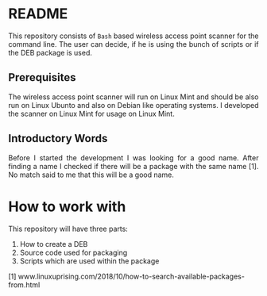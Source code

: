 # README

<p align="justify">This repository consists of <code>Bash</code> based wireless access point scanner for the command line. The user can decide, if he is using the bunch of scripts or if the DEB package is used.</p>

## Prerequisites

<p align="justify">The wireless access point scanner will run on Linux Mint and should be also run on Linux Ubunto and also on Debian like operating systems. I developed 
 the scanner on Linux Mint for usage on Linux Mint.</p>

## Introductory Words

<p align="justify">Before I started the development I was looking for a good name. After finding a name I checked if there will be a package with the same name [1]. No match said to me that this will be a good name.</p>

# How to work with

This repository will have three parts:

1. How to create a DEB
2. Source code used for packaging
3. Scripts which are used within the package

[1]    www&#8203;.linuxuprising.com/2018/10/how-to-search-available-packages-from.html
